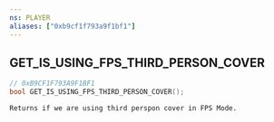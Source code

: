 ```yaml
---
ns: PLAYER
aliases: ["0xb9cf1f793a9f1bf1"]
---
```

## GET_IS_USING_FPS_THIRD_PERSON_COVER

```c
// 0xB9CF1F793A9F1BF1
bool GET_IS_USING_FPS_THIRD_PERSON_COVER();
```

```
Returns if we are using third perspon cover in FPS Mode.
```
